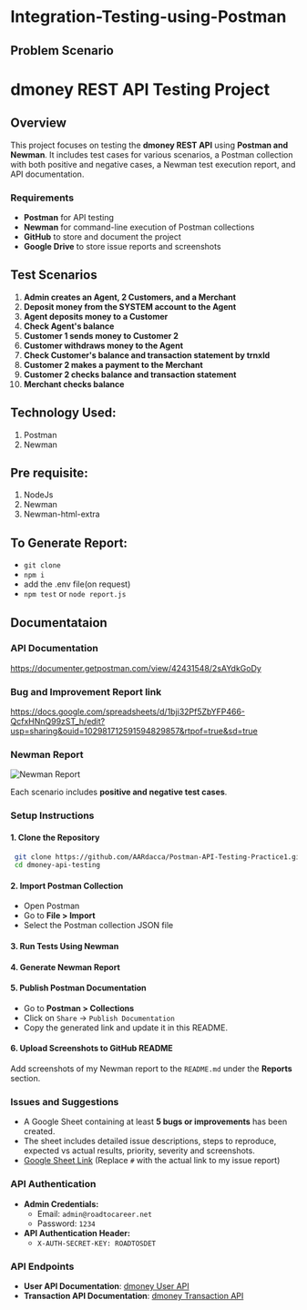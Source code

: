 # Integration-Testing-using-Postman

## Problem Scenario
# dmoney REST API Testing Project

## Overview
This project focuses on testing the **dmoney REST API** using **Postman and Newman**. It includes test cases for various scenarios, a Postman collection with both positive and negative cases, a Newman test execution report, and API documentation.

### Requirements
- **Postman** for API testing
- **Newman** for command-line execution of Postman collections
- **GitHub** to store and document the project
- **Google Drive** to store issue reports and screenshots

## Test Scenarios

1. **Admin creates an Agent, 2 Customers, and a Merchant**
2. **Deposit money from the SYSTEM account to the Agent**
3. **Agent deposits money to a Customer**
4. **Check Agent's balance**
5. **Customer 1 sends money to Customer 2**
6. **Customer withdraws money to the Agent**
7. **Check Customer's balance and transaction statement by trnxId**
8. **Customer 2 makes a payment to the Merchant**
9. **Customer 2 checks balance and transaction statement**
10. **Merchant checks balance**

## Technology Used:
1. Postman
2. Newman

## Pre requisite:
1. NodeJs
2. Newman
3. Newman-html-extra

## To Generate Report:
- ``` git clone ```
- ``` npm i ```
- add the .env file(on request)
- ``` npm test ``` or ``` node report.js ```
## Documentataion

### API Documentation
https://documenter.getpostman.com/view/42431548/2sAYdkGoDy

### Bug and Improvement Report link
https://docs.google.com/spreadsheets/d/1bji32Pf5ZbYFP466-QcfxHNnQ99zST_h/edit?usp=sharing&ouid=102981712591594829857&rtpof=true&sd=true

### Newman Report
![Newman Report](https://github.com/user-attachments/assets/ee9fcb64-9036-46c8-ad02-f13b4c8e85c7)


Each scenario includes **positive and negative test cases**.

### Setup Instructions

#### 1. Clone the Repository
```sh
 git clone https://github.com/AARdacca/Postman-API-Testing-Practice1.git
 cd dmoney-api-testing
```

#### 2. Import Postman Collection
- Open Postman
- Go to **File > Import**
- Select the Postman collection JSON file

#### 3. Run Tests Using Newman

#### 4. Generate Newman Report

#### 5. Publish Postman Documentation
- Go to **Postman > Collections**
- Click on `Share` → `Publish Documentation`
- Copy the generated link and update it in this README.

#### 6. Upload Screenshots to GitHub README
Add screenshots of my Newman report to the `README.md` under the **Reports** section.

### Issues and Suggestions
- A Google Sheet containing at least **5 bugs or improvements** has been created.
- The sheet includes detailed issue descriptions, steps to reproduce, expected vs actual results, priority, severity and screenshots.
- [Google Sheet Link](#) (Replace `#` with the actual link to my issue report)

### API Authentication
- **Admin Credentials:**
  - Email: `admin@roadtocareer.net`
  - Password: `1234`
- **API Authentication Header:**
  - `X-AUTH-SECRET-KEY: ROADTOSDET`

### API Endpoints
- **User API Documentation**: [dmoney User API](https://dmoney.roadtocareer.net/api-docs/user)
- **Transaction API Documentation**: [dmoney Transaction API](https://dmoney.roadtocareer.net/api-docs/transaction)
